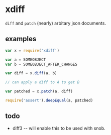 # xdiff

`diff` and `patch` (nearly) arbitary json documents.

## examples

``` js
var x = require('xdiff')

var a = SOMEOBJECT
var b = SOMEOBJECT_AFTER_CHANGES

var diff = x.diff(a, b)

// can apply a diff to A to get B

var patched = x.patch(a, diff)

require('assert').deepEqual(a, patched)

```

## todo

  * diff3 -- will enable this to be used with snob.
